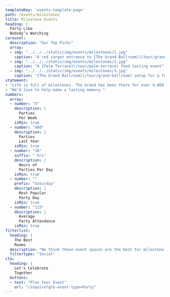```yaml
---
templateKey: 'events-template-page'
path: /events/milestones
title: Milestone Events
heading: |
  Party Like
  Nobody’s Watching
carousel:
  description: "Our Top Picks"
  array:
  - img: "../../../static/img/events/milestones/1.jpg"
    caption: "A red carpet entrance to [The Grand Ballroom](/tour/grand-ballroom)"
  - img: "../../../static/img/events/milestones/2.jpg"
    caption: "A [Palm Terrace](/tour/palm-terrace) food tasting event"
  - img: "../../../static/img/events/milestones/3.jpg"
    caption: "[The Grand Ballroom](/tour/grand-ballroom) setup for a fundraiser"
statement:
- "Life is full of milestones. The Grand has been there for over 4,000 milestone events over the past decade."
- "We’d love to help make a lasting memory."
numbers:
  array:
  - number: "5"
    description: |
      Parties
      Per Week
    isMin: true
  - number: "480"
    description: |
      Parties
      Last Year
    isMin: true
  - number: "10"
    suffix: " hrs"
    description: |
      Hours of
      Parties Per Day
    isMin: true
  - number: ""
    prefix: "Saturday"
    description: |
      Most Popular
      Party Day
    isMin: true
  - number: "115"
    description: |
      Average
      Party Attendance
    isMin: true
filterlist:
  heading: |
    The Best
    Rooms
  description: "We think these event spaces are the best for milestone events of all kinds"
  filtertype: "Social"
cta:
  heading: |
    Let's Celebrate
    Together
  buttons:
  - text: "Plan Your Event"
    url: "/inquire?glb-event-type=Party"
---
```


